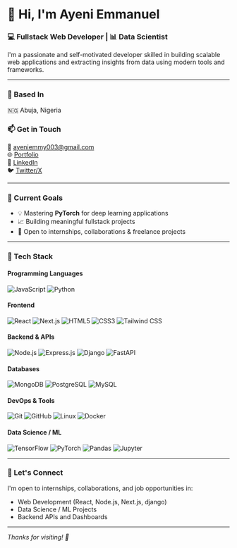 # 👋 Hi, I'm Ayeni Emmanuel

### 💻 Fullstack Web Developer | 📊 Data Scientist  
I'm a passionate and self-motivated developer skilled in building scalable web applications and extracting insights from data using modern tools and frameworks.

---

### 📍 Based In
🇳🇬 Abuja, Nigeria

### 📫 Get in Touch  
📧 [ayeniemmy003@gmail.com](mailto:ayeniemmy003@gmail.com)  
🌐 [Portfolio](https://ayeniemmy.me)  
💼 [LinkedIn](https://www.linkedin.com/in/ayeniemmy)  
🐦 [Twitter/X](https://x.com/ayeniemmy)

---

### 🚀 Current Goals
- 💡 Mastering **PyTorch** for deep learning applications
- 📈 Building meaningful fullstack projects
- 🤝 Open to internships, collaborations & freelance projects

---

### 🧠 Tech Stack

#### Programming Languages
![JavaScript](https://img.shields.io/badge/-JavaScript-black?style=flat-square&logo=javascript)
![Python](https://img.shields.io/badge/-Python-black?style=flat-square&logo=python)

#### Frontend
![React](https://img.shields.io/badge/-React-black?style=flat-square&logo=react)
![Next.js](https://img.shields.io/badge/-Next.js-black?style=flat-square&logo=next.js)
![HTML5](https://img.shields.io/badge/-HTML5-black?style=flat-square&logo=html5)
![CSS3](https://img.shields.io/badge/-CSS3-black?style=flat-square&logo=css3)
![Tailwind CSS](https://img.shields.io/badge/-Tailwind_CSS-black?style=flat-square&logo=tailwind-css)

#### Backend & APIs
![Node.js](https://img.shields.io/badge/-Node.js-black?style=flat-square&logo=node.js)
![Express.js](https://img.shields.io/badge/-Express-black?style=flat-square&logo=express)
![Django](https://img.shields.io/badge/-Django-black?style=flat-square&logo=django)
![FastAPI](https://img.shields.io/badge/-FastAPI-black?style=flat-square&logo=fastapi)

#### Databases
![MongoDB](https://img.shields.io/badge/-MongoDB-black?style=flat-square&logo=mongodb)
![PostgreSQL](https://img.shields.io/badge/-PostgreSQL-black?style=flat-square&logo=postgresql)
![MySQL](https://img.shields.io/badge/-MySQL-black?style=flat-square&logo=mysql)

#### DevOps & Tools
![Git](https://img.shields.io/badge/-Git-black?style=flat-square&logo=git)
![GitHub](https://img.shields.io/badge/-GitHub-black?style=flat-square&logo=github)
![Linux](https://img.shields.io/badge/-Linux-black?style=flat-square&logo=linux)
![Docker](https://img.shields.io/badge/-Docker-black?style=flat-square&logo=docker)

#### Data Science / ML
![TensorFlow](https://img.shields.io/badge/-TensorFlow-black?style=flat-square&logo=tensorflow)
![PyTorch](https://img.shields.io/badge/-PyTorch-black?style=flat-square&logo=pytorch)
![Pandas](https://img.shields.io/badge/-Pandas-black?style=flat-square&logo=pandas)
![Jupyter](https://img.shields.io/badge/-Jupyter-black?style=flat-square&logo=jupyter)

---


### 🤝 Let's Connect
I'm open to internships, collaborations, and job opportunities in:
- Web Development (React, Node.js, Next.js, django)
- Data Science / ML Projects
- Backend APIs and Dashboards

---

_Thanks for visiting! 🚀_
